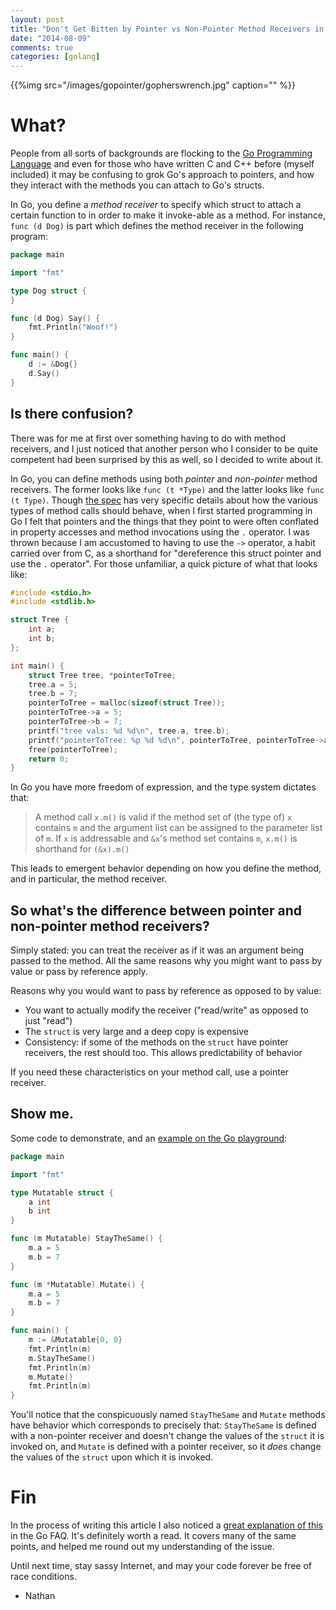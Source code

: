 ```yaml
---
layout: post
title: "Don't Get Bitten by Pointer vs Non-Pointer Method Receivers in Golang"
date: "2014-08-09"
comments: true
categories: [golang]
---
```


{{%img src="/images/gopointer/gopherswrench.jpg" caption="" %}}

# What?

People from all sorts of backgrounds are flocking to the [Go Programming Language](http://golang.org) and even for those who have written C and C++ before (myself included) it may be confusing to grok Go's approach to pointers, and how they interact with the methods you can attach to Go's structs.

In Go, you define a *method receiver* to specify which struct to attach a certain function to in order to make it invoke-able as a method.  For instance, `func (d Dog)` is part which defines the method receiver in the following program:

```go
package main

import "fmt"

type Dog struct {
}

func (d Dog) Say() {
    fmt.Println("Woof!")
}

func main() {
    d := &Dog{}
    d.Say()
}
```

## Is there confusion?

There was for me at first over something having to do with method receivers, and I just noticed that another person who I consider to be quite competent had been surprised by this as well, so I decided to write about it.

In Go, you can define methods using both *pointer* and *non-pointer* method receivers.  The former looks like `func (t *Type)` and the latter looks like `func (t Type)`.  Though [the spec](http://golang.org/ref/spec#Method_sets) has very specific details about how the various types of method calls should behave, when I first started programming in Go I felt that pointers and the things that they point to were often conflated in property accesses and method invocations using the `.` operator.  I was thrown because I am accustomed to having to use the `->` operator, a habit carried over from C, as a shorthand for "dereference this struct pointer and use the `.` operator".  For those unfamiliar, a quick picture of what that looks like:

```c
#include <stdio.h>
#include <stdlib.h>

struct Tree {
    int a;
    int b;
};

int main() {
    struct Tree tree, *pointerToTree;
    tree.a = 5;
    tree.b = 7;
    pointerToTree = malloc(sizeof(struct Tree));
    pointerToTree->a = 5;
    pointerToTree->b = 7;
    printf("tree vals: %d %d\n", tree.a, tree.b);
    printf("pointerToTree: %p %d %d\n", pointerToTree, pointerToTree->a, pointerToTree->b);
    free(pointerToTree);
    return 0;
}
``` 

In Go you have more freedom of expression, and the type system dictates that:

> A method call `x.m()` is valid if the method set of (the type of) `x` contains `m` and the argument list can be assigned to the parameter list of `m`. If `x` is addressable and `&x`'s method set contains `m`, `x.m()` is shorthand for `(&x).m()`

This leads to emergent behavior depending on how you define the method, and in particular, the method receiver.

## So what's the difference between pointer and non-pointer method receivers?

Simply stated:  you can treat the receiver as if it was an argument being passed to the method.  All the same reasons why you might want to pass by value or pass by reference apply.

Reasons why you would want to pass by reference as opposed to by value:

- You want to actually modify the receiver ("read/write" as opposed to just "read")
- The `struct` is very large and a deep copy is expensive
- Consistency: if some of the methods on the `struct` have pointer receivers, the rest should too.  This allows predictability of behavior

If you need these characteristics on your method call, use a pointer receiver.

## Show me.

Some code to demonstrate, and an [example on the Go playground](http://play.golang.org/p/O0O7Nk1SGF):

```go
package main

import "fmt"

type Mutatable struct {
    a int
    b int
}

func (m Mutatable) StayTheSame() {
    m.a = 5
    m.b = 7
}

func (m *Mutatable) Mutate() {
    m.a = 5
    m.b = 7
}

func main() {
    m := &Mutatable{0, 0}
    fmt.Println(m)
    m.StayTheSame()
    fmt.Println(m)
    m.Mutate()
    fmt.Println(m)
}
```

You'll notice that the conspicuously named `StayTheSame` and `Mutate`  methods have behavior which corresponds to precisely that:  `StayTheSame` is defined with a non-pointer receiver and doesn't change the values of the `struct` it is invoked on, and `Mutate` is defined with a pointer receiver, so it *does* change the values of the `struct` upon which it is invoked.

# Fin

In the process of writing this article I also noticed a [great explanation of this](http://golang.org/doc/faq#methods_on_values_or_pointers) in the Go FAQ.  It's definitely worth a read.  It covers many of the same points, and helped me round out my understanding of the issue.

Until next time, stay sassy Internet, and may your code forever be free of race conditions.

- Nathan
